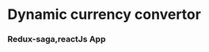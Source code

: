 
<h1 style={'border':'black solid 5px'}>Dynamic currency convertor</h1>

<h3>Redux-saga,reactJs App</h3>
